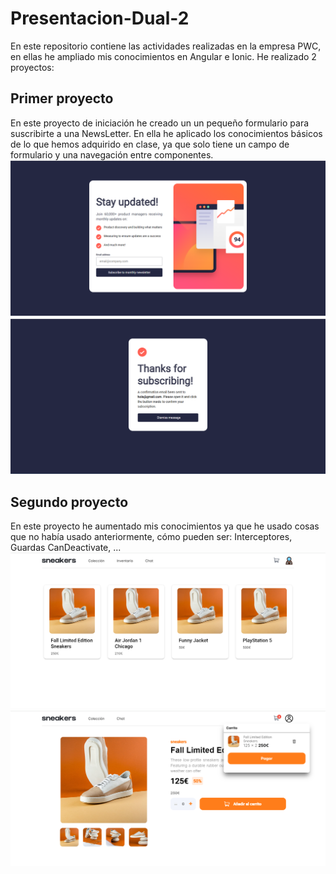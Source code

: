 # Presentacion-Dual-2
En este repositorio contiene las actividades realizadas en la empresa PWC, en ellas he ampliado mis conocimientos en Angular e Ionic. He realizado 2 proyectos:


## Primer proyecto
En este proyecto de iniciación he creado un un pequeño formulario para suscribirte a una NewsLetter. En ella he aplicado los conocimientos básicos de lo que hemos adquirido en clase, ya que solo tiene un campo de formulario y una navegación entre componentes.
![Inicio proyecto](https://github.com/jotaeme890/Presentacion-Dual-2/blob/main/Imagenes/Inicio1.png)
![Suscrito](https://github.com/jotaeme890/Presentacion-Dual-2/blob/main/Imagenes/Inicio2.png)

## Segundo proyecto
En este proyecto he aumentado mis conocimientos ya que he usado cosas que no había usado anteriormente, cómo pueden ser: Interceptores, Guardas CanDeactivate, ...
![Página principal](https://github.com/jotaeme890/Presentacion-Dual-2/blob/main/Imagenes/Inicio3.png)
![Carrito](https://github.com/jotaeme890/Presentacion-Dual-2/blob/main/Imagenes/Carrito.png)

